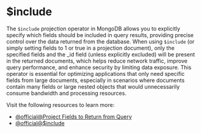 # $include

The `$include` projection operator in MongoDB allows you to explicitly specify which fields should be included in query results, providing precise control over the data returned from the database. When using `$include` (or simply setting fields to 1 or true in a projection document), only the specified fields and the _id field (unless explicitly excluded) will be present in the returned documents, which helps reduce network traffic, improve query performance, and enhance security by limiting data exposure. This operator is essential for optimizing applications that only need specific fields from large documents, especially in scenarios where documents contain many fields or large nested objects that would unnecessarily consume bandwidth and processing resources.

Visit the following resources to learn more:

- [@official@Project Fields to Return from Query](https://www.mongodb.com/docs/manual/tutorial/project-fields-from-query-results/)
- [@official@\$include](https://www.mongodb.com/docs/manual/core/indexes/index-types/index-wildcard/create-wildcard-index-multiple-fields/)
